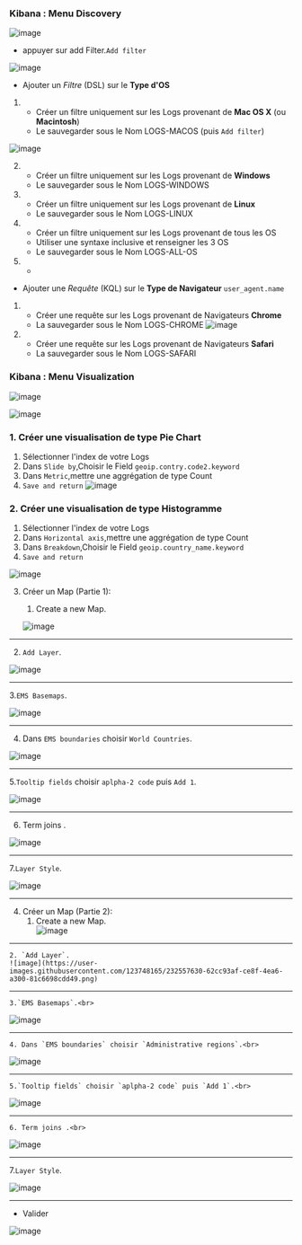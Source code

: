 ### Kibana : Menu Discovery 

![image](https://user-images.githubusercontent.com/123748165/232549447-3575b7bc-5103-4b05-9662-90d1217417cb.png)

- appuyer sur add Filter.`Add filter`

![image](https://user-images.githubusercontent.com/123748165/232541447-8c394054-a25d-4399-815f-78fc091f2a52.png)



- Ajouter un _Filtre_ (DSL) sur le **Type d'OS**

1.
    - Créer un filtre uniquement sur les Logs provenant de **Mac OS X** (ou **Macintosh**)
    - Le sauvegarder sous le Nom LOGS-MACOS (puis `Add filter`)
    
![image](https://user-images.githubusercontent.com/123748165/232556935-e2d2276c-1339-4b2d-8435-618f71f4f077.png)

2.
    - Créer un filtre uniquement sur les Logs provenant de **Windows**
    - Le sauvegarder sous le Nom LOGS-WINDOWS
3.
    - Créer un filtre uniquement sur les Logs provenant de **Linux**
    - Le sauvegarder sous le Nom LOGS-LINUX
4.
    - Créer un filtre uniquement sur les Logs provenant de tous les OS
    - Utiliser une syntaxe inclusive et renseigner les 3 OS
    - Le sauvegarder sous le Nom LOGS-ALL-OS
5.
    - 

    
- Ajouter une _Requête_ (KQL) sur le **Type de Navigateur** `user_agent.name`
1. 
    - Créer une requête sur les Logs provenant de Navigateurs **Chrome**
    - La sauvegarder sous le Nom LOGS-CHROME
  ![image](https://user-images.githubusercontent.com/123748165/232557120-b7c3669f-9918-4054-b26d-777a357a2643.png)

2. 
    - Créer une requête sur les Logs provenant de Navigateurs **Safari**
    - La sauvegarder sous le Nom LOGS-SAFARI

  
### Kibana : Menu Visualization
![image](https://user-images.githubusercontent.com/123748165/232550077-552761c9-4b3d-4551-8e2f-6392c3c7812a.png)

![image](https://user-images.githubusercontent.com/123748165/232550378-16644dde-ef61-438f-a086-422c654b9529.png)

### 1. Créer une visualisation de type **Pie Chart**
  1. Sélectionner l'index de votre Logs
  2. Dans `Slide by`,Choisir le Field `geoip.contry.code2.keyword`
  3. Dans `Metric`,mettre une aggrégation de type Count
  4. `Save and return`
  ![image](https://user-images.githubusercontent.com/123748165/232553745-16b4042f-468f-462a-9aa3-deb70e5d61a7.png)

### 2. Créer une visualisation de type **Histogramme**
  1. Sélectionner l'index de votre Logs
  2. Dans `Horizontal axis`,mettre une aggrégation de type Count
  3. Dans `Breakdown`,Choisir le Field `geoip.country_name.keyword`
  4. `Save and return`
  
![image](https://user-images.githubusercontent.com/123748165/232551842-a587bab0-bd87-474a-8c54-ec784f6ba896.png) 

3. Créer un Map (Partie 1):
   1. Create a new Map.
   
    ![image](https://user-images.githubusercontent.com/123748165/232555032-748b5ed9-0c43-4951-9c6d-26b362428266.png)
__________
   2. `Add Layer`.
   
   ![image](https://user-images.githubusercontent.com/123748165/232557630-62cc93af-ce8f-4ea6-a300-81c6698cdd49.png)
__________   
   3.`EMS Basemaps`.<br>
   
   ![image](https://user-images.githubusercontent.com/123748165/232557736-e21ec30f-b8f5-4859-9355-f09ca1fe822e.png)
__________
   4. Dans `EMS boundaries` choisir `World Countries`.<br>
   
   ![image](https://user-images.githubusercontent.com/123748165/232557960-460c61a6-0788-468e-99d2-123b866f7a4d.png)
__________
   5.`Tooltip fields` choisir `aplpha-2 code` puis `Add 1`.<br>
   
   ![image](https://user-images.githubusercontent.com/123748165/232558189-d6ce7947-589b-47a8-ad92-e7b17d7ec849.png)
__________
   6. Term joins .<br>
   
   ![image](https://user-images.githubusercontent.com/123748165/232558809-8afed287-6dc8-43c0-82be-780559dfea1d.png)
__________   
   7.`Layer Style`.<br>
   
   ![image](https://user-images.githubusercontent.com/123748165/232559038-fe5a060a-4156-48bf-91c1-52c42f7f4ea1.png)
__________    
4. Créer un Map (Partie 2):
    1. Create a new Map.<br>
    ![image](https://user-images.githubusercontent.com/123748165/232555032-748b5ed9-0c43-4951-9c6d-26b362428266.png)
__________
    2. `Add Layer`.
    ![image](https://user-images.githubusercontent.com/123748165/232557630-62cc93af-ce8f-4ea6-a300-81c6698cdd49.png)
__________   
    3.`EMS Basemaps`.<br>
   
   ![image](https://user-images.githubusercontent.com/123748165/232557736-e21ec30f-b8f5-4859-9355-f09ca1fe822e.png)
__________
    4. Dans `EMS boundaries` choisir `Administrative regions`.<br>
   
   ![image](https://user-images.githubusercontent.com/123748165/232566508-a17c006d-dd1c-4b99-bc48-7450412c4d24.png)
__________
    5.`Tooltip fields` choisir `aplpha-2 code` puis `Add 1`.<br>
   
   ![image](https://user-images.githubusercontent.com/123748165/232566889-a1716ab7-e8f9-4022-99dd-d07d2c20c3b8.png)
__________
    6. Term joins .<br>
   
   ![image](https://user-images.githubusercontent.com/123748165/232567196-e69d7450-f1c8-4d91-ae37-675d6fcffef1.png)
__________   
   7.`Layer Style`.<br>
   
   ![image](https://user-images.githubusercontent.com/123748165/232567304-16e36c4e-dea6-4ea8-be1c-57db650f4a42.png)

__________   

- Valider
  
![image](https://user-images.githubusercontent.com/123748165/230745933-2f4bb719-7952-4980-946a-10846e8ecf82.png)
